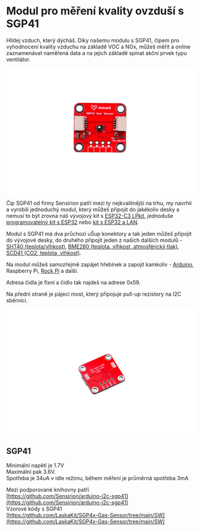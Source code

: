 # Modul pro měření kvality ovzduší s SGP41
Hlídej vzduch, který dýcháš. Díky našemu modulu s SGP41, čipem pro vyhodnocení kvality vzduchu na základě VOC a NOx, můžeš měřit a online zaznamenávat naměřená data a na jejich základě spínat akční prvek typu ventilátor.

![Osazený modul](https://github.com/LaskaKit/SGP4x-Gas-Sensor/blob/main/img/1-11.jpg)

Čip SGP41 od firmy Sensirion patří mezi ty nejkvalitnější na trhu, my navrhli a vyrobili jednoduchý modul, který můžeš připojit do jakékoliv desky a nemusí to být zrovna náš vývojový kit s [ESP32-C3 LPkit](https://www.laskakit.cz/laskkit-esp-12-board/?variantId=10482), jednoduše [programovatelný kit s ESP32](https://www.laskakit.cz/laskakit-esp32-devkit/?variantId=11481) nebo [kit s ESP32 a LAN](https://www.laskakit.cz/laskakit-esplan-esp32-lan8720a-max485-poe/?variantId=12167).

Modul s SGP41 má dva průchozí uŠup konektory a tak jeden můžeš připojit do vývojové desky, do druhého připojit jeden z našich dalších modulů - [SHT40 (teplota/vlhkost)](https://www.laskakit.cz/laskakit-sht40-senzor-teploty-a-vlhkosti-vzduchu/), [BME280 (teplota, vlhkost, atmosférický tlak)](https://www.laskakit.cz/arduino-senzor-tlaku--teploty-a-vlhkosti-bme280/), [SCD41 (CO2, teplota, vlhkost)](https://www.laskakit.cz/laskakit-scd41-senzor-co2--teploty-a-vlhkosti-vzduchu/).

Na modul můžeš samozřejmě zapájet hřebínek a zapojit kamkoliv - [Arduino](https://www.laskakit.cz/arduino-2/), Raspberry Pi, [Rock Pi](https://www.laskakit.cz/radxa-rock-pi-4-b--b4e32-4gb-ram-32gb-emmc/) a další. 

Adresa čidla je fixní a čidlo tak najdeš na adrese 0x59.

Na přední straně je pájecí most, který připojuje pull-up rezistory na I2C sběrnici. 

![Osazený modul - zadní strana](https://github.com/LaskaKit/SGP4x-Gas-Sensor/blob/main/img/3-10.jpg)

## SGP41
Minimální napětí je 1.7V</br>
Maximální pak 3.6V.</br>
Spotřeba je 34uA v idle režimu, během měření je průměrná spotřeba 3mA</br>

Mezi podporované knihovny patří </br>
[https://github.com/Sensirion/arduino-i2c-sgp41](https://github.com/Sensirion/arduino-i2c-sgp41)</br>
Vzorové kódy s SGP41</br>
[https://github.com/LaskaKit/SGP4x-Gas-Sensor/tree/main/SW](https://github.com/LaskaKit/SGP4x-Gas-Sensor/tree/main/SW)</br>
